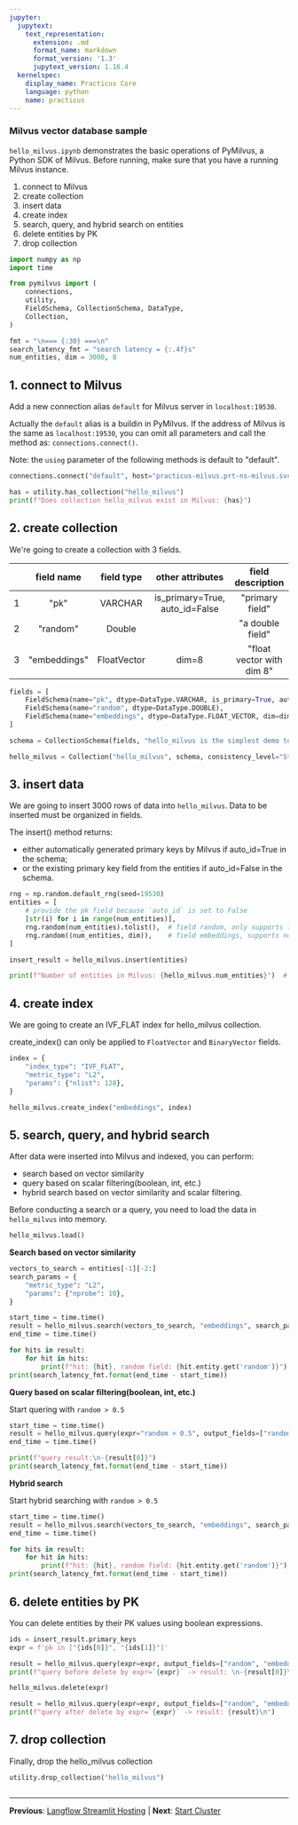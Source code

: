 ```yaml
---
jupyter:
  jupytext:
    text_representation:
      extension: .md
      format_name: markdown
      format_version: '1.3'
      jupytext_version: 1.16.4
  kernelspec:
    display_name: Practicus Core
    language: python
    name: practicus
---
```


### Milvus vector database sample

`hello_milvus.ipynb` demonstrates the basic operations of PyMilvus, a Python SDK of Milvus.
Before running, make sure that you have a running Milvus instance.

1. connect to Milvus
2. create collection
3. insert data
4. create index
5. search, query, and hybrid search on entities
6. delete entities by PK
7. drop collection

```python
import numpy as np
import time

from pymilvus import (
    connections,
    utility,
    FieldSchema, CollectionSchema, DataType,
    Collection,
)

fmt = "\n=== {:30} ===\n"
search_latency_fmt = "search latency = {:.4f}s"
num_entities, dim = 3000, 8
```

## 1. connect to Milvus

Add a new connection alias `default` for Milvus server in `localhost:19530`. 

Actually the `default` alias is a buildin in PyMilvus. If the address of Milvus is the same as `localhost:19530`, you can omit all parameters and call the method as: `connections.connect()`.

Note: the `using` parameter of the following methods is default to "default".

```python
connections.connect("default", host="practicus-milvus.prt-ns-milvus.svc.cluster.local", port="19530")

has = utility.has_collection("hello_milvus")
print(f"Does collection hello_milvus exist in Milvus: {has}")
```

## 2. create collection
We're going to create a collection with 3 fields.

|   |field name  |field type |other attributes              |  field description      |
|---|:----------:|:---------:|:----------------------------:|:-----------------------:|
|1  |    "pk"    |   VARCHAR |is_primary=True, auto_id=False|      "primary field"    |
|2  |  "random"  |   Double  |                              |      "a double field"   |
|3  |"embeddings"|FloatVector|     dim=8                    |"float vector with dim 8"|

```python
fields = [
    FieldSchema(name="pk", dtype=DataType.VARCHAR, is_primary=True, auto_id=False, max_length=100),
    FieldSchema(name="random", dtype=DataType.DOUBLE),
    FieldSchema(name="embeddings", dtype=DataType.FLOAT_VECTOR, dim=dim)
]

schema = CollectionSchema(fields, "hello_milvus is the simplest demo to introduce the APIs")

hello_milvus = Collection("hello_milvus", schema, consistency_level="Strong")
```

## 3. insert data

We are going to insert 3000 rows of data into `hello_milvus`. Data to be inserted must be organized in fields.

The insert() method returns:
- either automatically generated primary keys by Milvus if auto_id=True in the schema;
- or the existing primary key field from the entities if auto_id=False in the schema.

```python
rng = np.random.default_rng(seed=19530)
entities = [
    # provide the pk field because `auto_id` is set to False
    [str(i) for i in range(num_entities)],
    rng.random(num_entities).tolist(),  # field random, only supports list
    rng.random((num_entities, dim)),    # field embeddings, supports numpy.ndarray and list
]

insert_result = hello_milvus.insert(entities)

print(f"Number of entities in Milvus: {hello_milvus.num_entities}")  # check the num_entites
```

## 4. create index
We are going to create an IVF_FLAT index for hello_milvus collection.

create_index() can only be applied to `FloatVector` and `BinaryVector` fields.

```python
index = {
    "index_type": "IVF_FLAT",
    "metric_type": "L2",
    "params": {"nlist": 128},
}

hello_milvus.create_index("embeddings", index)
```

## 5. search, query, and hybrid search
After data were inserted into Milvus and indexed, you can perform:
- search based on vector similarity
- query based on scalar filtering(boolean, int, etc.)
- hybrid search based on vector similarity and scalar filtering.

Before conducting a search or a query, you need to load the data in `hello_milvus` into memory.

```python
hello_milvus.load()
```

**Search based on vector similarity**

```python
vectors_to_search = entities[-1][-2:]
search_params = {
    "metric_type": "L2",
    "params": {"nprobe": 10},
}

start_time = time.time()
result = hello_milvus.search(vectors_to_search, "embeddings", search_params, limit=3, output_fields=["random"])
end_time = time.time()

for hits in result:
    for hit in hits:
        print(f"hit: {hit}, random field: {hit.entity.get('random')}")
print(search_latency_fmt.format(end_time - start_time))
```

**Query based on scalar filtering(boolean, int, etc.)**

Start quering with `random > 0.5`

```python
start_time = time.time()
result = hello_milvus.query(expr="random > 0.5", output_fields=["random", "embeddings"])
end_time = time.time()

print(f"query result:\n-{result[0]}")
print(search_latency_fmt.format(end_time - start_time))
```

**Hybrid search**

Start hybrid searching with `random > 0.5`

```python
start_time = time.time()
result = hello_milvus.search(vectors_to_search, "embeddings", search_params, limit=3, expr="random > 0.5", output_fields=["random"])
end_time = time.time()

for hits in result:
    for hit in hits:
        print(f"hit: {hit}, random field: {hit.entity.get('random')}")
print(search_latency_fmt.format(end_time - start_time))
```

## 6. delete entities by PK
You can delete entities by their PK values using boolean expressions.


```python
ids = insert_result.primary_keys
expr = f'pk in ["{ids[0]}", "{ids[1]}"]'

result = hello_milvus.query(expr=expr, output_fields=["random", "embeddings"])
print(f"query before delete by expr=`{expr}` -> result: \n-{result[0]}\n-{result[1]}\n")

hello_milvus.delete(expr)

result = hello_milvus.query(expr=expr, output_fields=["random", "embeddings"])
print(f"query after delete by expr=`{expr}` -> result: {result}\n")
```

## 7. drop collection
Finally, drop the hello_milvus collection

```python
utility.drop_collection("hello_milvus")
```

```python

```


---

**Previous**: [Langflow Streamlit Hosting](../03_llm_apps/03_langflow_llm_apphost/langflow_streamlit_hosting.md) | **Next**: [Start Cluster](../../07_distributed_computing/01_spark/01_interactive/01_start_cluster.md)

